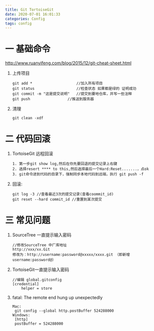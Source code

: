 ```yaml
---
title: Git TortoiseGit
date: 2020-07-01 16:01:33
categories: Config
tags: config
---
```


<meta name="referrer" content="no-referrer" />


# 一 基础命令

http://www.ruanyifeng.com/blog/2015/12/git-cheat-sheet.html

1. 上传项目

   ```
   git add *					//加入所有项目
   git status					//检查状态 如果都是绿的 证明成功
   git commit -m "这是提交说明"	//提交到要地仓库，并写一些注释
   git push					//推送到服务器
   ```
   
2. 清理

   ```
   git clean -xdf
   ```

# 二 代码回滚

1. TortoiseGit 远程回滚

   ```
   1. 第一步git show log,然后在你先要回退的提交记录上右键 
   2. 选择resert **** to this,然后选择最后一个Hard:Reset.......，点ok
   3. git命令进到代码的目录下，强制同步本地代码到远端，执行 git push -f
   ```

2. 回滚:
   
   ```
   git log -3 //查看最近3次的提交记录(查看coommit_id)
   git reset --hard commit_id //重置到某次提交
   ```

# 三 常见问题

1. SourceTree 一直提示输入密码

   ```
   //修改SourceTree 中厂库地址
   http://xxx/xx.Git 
   修改为：http://username:password@xxxxx/xxxx.git （即新增username:password@）
   ```

2. TortoiseGit一直提示输入密码

   ```
   //编辑 global.gitconfig
   [credential]
       helper = store
   ```

3. fatal: The remote end hung up unexpectedly

    ```
    Mac:
     git config --global http.postBuffer 524288000
    Windows:
     [http]
     postBuffer = 524288000
    ```


